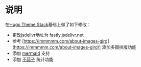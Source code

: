 # 说明

在[Hugo Theme Stack](https://github.com/CaiJimmy/hugo-theme-stack)基础上做了如下修改：
- 更改jsdelivr地址为 fastly.jsdelivr.net
- 参考 [https://immmmm.com/about-images-gird](https://immmmm.com/about-images-gird/) 添加多图排版功能
- 添加 [mermaid](https://mermaid.js.org/) 支持
- 添加 [不蒜子](https://busuanzi.ibruce.info/) 统计功能